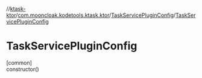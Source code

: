 //[ktask-ktor](../../../index.md)/[com.mooncloak.kodetools.ktask.ktor](../index.md)/[TaskServicePluginConfig](index.md)/[TaskServicePluginConfig](-task-service-plugin-config.md)

# TaskServicePluginConfig

[common]\
constructor()
